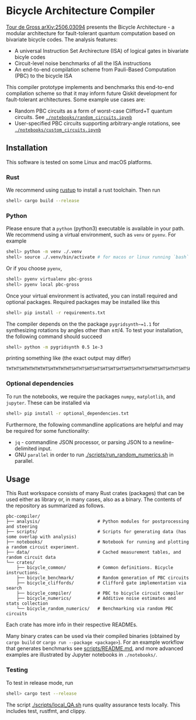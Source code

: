 # Bicycle Architecture Compiler

[Tour de Gross arXiv:2506.03094](https://arxiv.org/abs/2506.03094) presents the Bicycle Architecture - a modular architecture for fault-tolerant quantum computation based on bivariate bicycle codes. The analysis features:

 - A universal Instruction Set Archirecture (ISA) of logical gates in bivariate bicyle codes
 - Circuit-level noise benchmarks of all the ISA instructions
 - An end-to-end compilation scheme from Pauli-Based Computation (PBC) to the bicycle ISA

This compiler prototype implements and benchmarks this end-to-end compilation scheme so that it may inform future Qiskit development for fault-tolerant architectures.
Some example use cases are:
 - Random PBC circuits as a form of worst-case Clifford+T quantum circuits. See [`./notebooks/random_circuits.ipynb`](./notebooks/random_circuits.ipynb)
 - User-specified PBC circuits supporting arbitrary-angle rotations, see [`./notebooks/custom_circuits.ipynb`](./notebooks/custom_circuits.ipynb)

## Installation

This software is tested on some Linux and macOS platforms.

### Rust

We recommend using [rustup](https://www.rust-lang.org/tools/install) to install a rust toolchain.
Then run
```sh
shell> cargo build --release
```

### Python

Please ensure that a `python` (python3) executable is available in your path.
We recommend using a virtual environment, such as `venv` or `pyenv`. For example

```sh
shell> python -m venv ./.venv
shell> source ./.venv/bin/activate # for macos or linux running `bash` or `zsh`
```

Or if you choose `pyenv`,
```sh
shell> pyenv virtualenv pbc-gross
shell> pyenv local pbc-gross
```

Once your virtual environment is activated, you can install required and optional packages.
Required packages may be installed like this
```sh
shell> pip install -r requirements.txt
```

The compiler depends on the the package `pygridsynth~=1.1`
for synthesizing rotations by angles other than $\pm\pi/4$.
To test your installation, the following command should succeed
```sh
shell> python -m pygridsynth 0.5 1e-3
```
printing something like (the exact output may differ)
```
THTHTSHTHTHTHTHTSHTHTHTHTSHTHTSHTSHTSHTSHTSHTSHTSHTHTSHTHTSHTSHTHTSHTSHTHTSHSSWWWWWWW
```

### Optional dependencies

To run the notebooks,
we require the packages `numpy`, `matplotlib`, and `jupyter`.
These can be installed via
```sh
shell> pip install -r optional_dependencies.txt
```

Furthermore, the following commandline applications are helpful and may be required for some functionality:
* `jq` - commandline JSON processor, or parsing JSON to a newline-delimited input.
* GNU `parallel` in order to
  run [./scripts/run_random_numerics.sh](./scripts/run_random_numerics.sh) in parallel.

## Usage

This Rust workspace consists of many Rust crates (packages) that can be used either as library
or, in many cases, also as a binary.
The contents of the repository as summarized as follows.

```
pbc-compiler/
├── analysis/                      # Python modules for postprocessing and steering
├── scripts/                       # Scripts for generating data (has some overlap with analysis)
├── notebooks/                     # Notebook for running and plotting a random circuit experiment.
├── data/                          # Cached measurement tables, and random circuit data
└── crates/
    ├── bicycle_common/            # Common definitions. Bicycle instructions.
    ├── bicycle_benchmark/         # Random generation of PBC circuits
    ├── bicycle_cliffords/         # Clifford gate implementation via search
    ├── bicycle_compiler/          # PBC to bicycle circuit compiler
    ├── bicycle_numerics/          # Additive noise estimates and stats collection
    └── bicycle_random_numerics/   # Benchmarking via random PBC circuits
```

Each crate has more info in their respective READMEs.

Many binary crates can be used via their compiled binaries (obtained by `cargo build` or `cargo run --package <package>`).
For an example workflow that generates benchmarks see [scripts/README.md](scripts/),
and more advanced examples are illustrated by Jupyter notebooks in `./notebooks/`.


### Testing

To test in release mode, run

```sh
shell> cargo test --release
```

The script [./scripts/local_QA.sh](./scripts/local_QA.sh) runs quality assurance tests locally.
This includes test, rustfmt, and clippy.